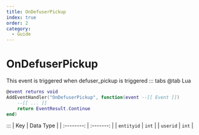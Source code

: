 ```yaml
---
title: OnDefuserPickup
index: true
order: 2
category:
  - Guide
---
```


# OnDefuserPickup
This event is triggered when defuser_pickup is triggered
::: tabs
@tab Lua
```lua
@event returns void
AddEventHandler("OnDefuserPickup", function(event --[[ Event ]])
    --[[ ... ]]
    return EventResult.Continue
end)
```

:::
|     Key    | Data Type |
| :--------: | :-------: |
| `entityid` |   `int`   |
|  `userid`  |   `int`   |